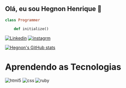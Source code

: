 ## Olá, eu sou Hegnon Henrique 👋


```ruby 
class Programmer

	def initialize() 
```

[![Linkedin](https://img.shields.io/badge/LinkedIn-0077B5?style=for-the-badge&logo=linkedin&logoColor=white)](tps://www.linkedin.com/in/h%C3%A9gnon-henrique-dutra-delaqua-67253b116/)
[![instagrm](https://img.shields.io/badge/Instagram-E4405F?style=for-the-badge&logo=instagram&logoColor=white)](ps://www.instagram.com/hegnondutra/)

[![Hegnon's GitHub stats](https://github-readme-stats.vercel.app/api?username=hegnon&theme=midnight-purple&show_icons=true)](https://github.com/anuraghazra/github-readme-stats)

# Aprendendo as Tecnologias
<div style="display: inlin_black"> 
<img aligo="center" alt= "html5" src="https://img.shields.io/badge/HTML-239120?style=for-the-badge&logo=html5&logoColor=white" />
<img aligo="center" alt= "css" src="https://img.shields.io/badge/CSS-239120?&style=for-the-badge&logo=css3&logoColor=white" />
<img aligo="center" alt= "ruby" src="https://img.shields.io/badge/Ruby-CC342D?style=for-the-badge&logo=ruby&logoColor=white" />

</div>
